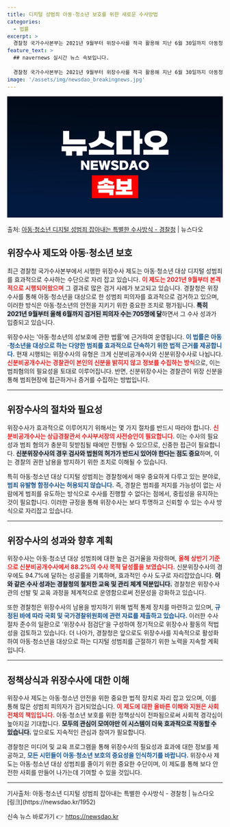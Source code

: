 ```yaml
---
title: 디지털 성범죄 아동·청소년 보호를 위한 새로운 수사방법
categories:
  - 법률
excerpt: >
  경찰청 국가수사본부는 2021년 9월부터 위장수사를 적극 활용해 지난 6월 30일까지 아동청소년 대상 디지털…
feature_text: >
  ## navernews 실시간 뉴스 속보입니다.

  경찰청 국가수사본부는 2021년 9월부터 위장수사를 적극 활용해 지난 6월 30일까지 아동청소년 대상 디지털…
image: '/assets/img/newsdao_breakingnews.jpg'
---
```


![뉴스다오 속보](/assets/img/newsdao_breakingnews.jpg)

<p>출처: <a href="https://newsdao.kr/1952" rel="dofollow">아동·청소년 디지털 성범죄 잡아내는 특별한 수사방식 - 경찰청</a> | 뉴스다오</p>

<h2 data-ke-size="size26">위장수사 제도와 아동·청소년 보호</h2>

<p data-ke-size="size16">최근 경찰청 국가수사본부에서 시행한 위장수사 제도는 아동·청소년 대상 디지털 성범죄를 효과적으로 수사하는 수단으로 자리 잡고 있습니다. <b><span style="color: #ee2323;">이 제도는 2021년 9월부터 본격적으로 시행되어왔으며</span></b> 그 결과로 많은 검거 사례가 보고되고 있습니다. 경찰청은 위장수사를 통해 아동·청소년을 대상으로 한 성범죄 피의자를 효과적으로 검거하고 있으며, 이러한 방식은 아동·청소년의 안전을 지키기 위한 중요한 조치로 평가됩니다. <b><span style="background-color: #21538527;">특히 2021년 9월부터 올해 6월까지 검거된 피의자 수는 705명에 달</span></b>하면서 그 수사 성과가 입증되고 있습니다.</p>

<p data-ke-size="size16">위장수사는 '아동·청소년의 성보호에 관한 법률'에 근거하여 운영됩니다. <b><span style="color: #1a5490;">이 법률은 아동·청소년을 대상으로 하는 다양한 범죄를 효과적으로 단속하기 위한 법적 근거를 제공합니다.</span></b> 현재 시행되는 위장수사의 유형은 크게 신분비공개수사와 신분위장수사로 나뉩니다. <b><span style="color: #ee2323;">신분비공개수사는 경찰관이 본인의 신분을 밝히지 않고 정보를 수집하는 방식</span></b>으로, 이는 범죄혐의의 필요성을 토대로 이루어집니다. 반면, 신분위장수사는 경찰관이 위장 신분을 통해 범죄현장에 접근하거나 증거를 수집하는 방법입니다.</p>

<hr>

<h2 data-ke-size="size26">위장수사의 절차와 필요성</h2>

<p data-ke-size="size16">위장수사가 효과적으로 이루어지기 위해서는 몇 가지 절차를 반드시 따라야 합니다. <b><span style="color: #ee2323;">신분비공개수사는 상급경찰관서 수사부서장의 사전승인이 필요합니다.</span></b> 이는 수사의 필요성과 범죄 혐의가 충분히 뒷받침될 때에만 진행될 수 있으므로, 신중한 접근이 필요합니다. <b><span style="background-color: #21538527;">신분위장수사의 경우 검사와 법원의 허가가 반드시 있어야 한다는 점도 중요</span></b>하며, 이는 경찰의 권한 남용을 방지하기 위한 조치로 이해될 수 있습니다.</p>

<p data-ke-size="size16">특히 아동·청소년 대상 디지털 성범죄는 경찰청에서 매우 중요하게 다루고 있는 분야로, <b><span style="color: #1a5490;">범죄 유발형 함정수사는 허용되지 않습니다.</span></b> 즉, 경찰은 범죄를 저지를 가능성이 없는 사람에게 범죄를 유도하는 방식으로 수사를 진행할 수 없다는 점에서, 중립성을 유지하는 것이 필요합니다. 이러한 규정을 통해 위장수사는 보다 투명하고 신뢰할 수 있는 수사 방식으로 자리잡고 있습니다.</p>

<hr>

<h2 data-ke-size="size26">위장수사의 성과와 향후 계획</h2>

<p data-ke-size="size16">위장수사는 아동·청소년 대상 성범죄에 대한 높은 검거율을 자랑하며, <b><span style="color: #ee2323;">올해 상반기 기준으로 신분비공개수사에서 88.2%의 수사 목적 달성률을 보였습니다.</span></b> 신분위장수사의 경우에도 94.7%에 달하는 성공률을 기록하며, 효과적인 수사 도구로 자리잡았습니다. <b><span style="background-color: #21538527;">이와 같은 수사 성과는 경찰청의 철저한 교육 및 관리 체계 덕분입니다.</span></b> 경찰청은 위장수사관의 선발 및 교육 과정을 체계적으로 운영함으로써 전문성을 강화하고 있습니다.</p>

<p data-ke-size="size16">또한 경찰청은 위장수사의 남용을 방지하기 위해 법적 통제 장치를 마련하고 있으며, <b><span style="color: #1a5490;">규정된 바에 따라 국회 및 국가경찰위원회에 관련 자료를 제출하고 있습니다.</span></b> 이러한 수사 절차 준수의 일환으로 '위장수사 점검단'을 구성하여 정기적으로 위장수사 활동의 적법성을 검토하고 있습니다. 더 나아가, 경찰청은 앞으로도 위장수사를 지속적으로 활성화하여 아동·청소년을 대상으로 하는 디지털 성범죄를 근절하기 위한 노력을 지속할 계획입니다.</p>

<hr>

<h2 data-ke-size="size26">정책상식과 위장수사에 대한 이해</h2>

<p data-ke-size="size16">위장수사 제도는 아동·청소년 안전을 위한 중요한 법적 장치로 자리 잡고 있으며, 이를 통해 많은 성범죄 피의자가 검거되었습니다. <b><span style="color: #ee2323;">이 제도에 대한 올바른 이해와 지원은 사회 전체의 책임입니다.</span></b> 아동·청소년 보호를 위한 정책상식이 전파됨으로써 사회적 경각심이 높아지길 기대합니다. <b><span style="background-color: #21538527;">모두의 관심이 모여야만 이 시스템이 더욱 효과적으로 작동할 수 있습니다.</span></b> 앞으로도 지속적인 관심과 참여가 필요합니다.</p>

<p data-ke-size="size16">경찰청은 미디어 및 교육 프로그램을 통해 위장수사의 필요성과 효과에 대한 정보를 제공하고, <b><span style="color: #1a5490;">모든 시민들이 아동·청소년 보호의 중요성을 인식하기를 바랍니다.</span></b> 위장수사 제도는 아동·청소년 대상 성범죄를 줄이기 위한 중요한 수단이며, 이 제도를 통해 보다 안전한 사회를 만들어 나가는데 기여할 수 있을 것입니다.</p>

<hr>

<p data-ke-size="size16">기사출처: 아동·청소년 디지털 성범죄 잡아내는 특별한 수사방식 - 경찰청 | 뉴스다오 [링크](https://newsdao.kr/1952)</p> 

신속 뉴스 바로가기 👉 <a href="https://newsdao.kr" rel="dofollow">https://newsdao.kr</a>


